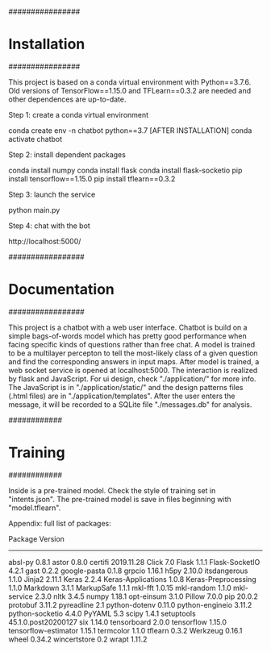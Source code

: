 ################
# Installation #
################

This project is based on a conda virtual 
environment with Python==3.7.6. Old versions
of TensorFlow==1.15.0 and TFLearn==0.3.2 are
needed and other dependences are up-to-date.

Step 1: create a conda virtual environment

conda create env -n chatbot python==3.7
[AFTER INSTALLATION]
conda activate chatbot

Step 2: install dependent packages

conda install numpy
conda install flask
conda install flask-socketio
pip install tensorflow==1.15.0
pip install tflearn==0.3.2

Step 3: launch the service

python main.py

Step 4: chat with the bot

http://localhost:5000/

#################
# Documentation #
#################

This project is a chatbot with a web user
interface. Chatbot is build on a simple
bags-of-words model which has pretty good
performance when facing specific kinds of
questions rather than free chat. A model is
trained to be a multilayer percepton to tell
the most-likely class of a given question and
find the corresponding answers in input maps.
After model is trained, a web socket service
is opened at localhost:5000. The interaction
is realized by flask and JavaScript. For ui
design, check "./application/" for more info.
The JavaScript is in "./application/static/"
and the design patterns files (.html files)
are in "./application/templates". After the
user enters the message, it will be recorded
to a SQLite file "./messages.db" for analysis.

############
# Training #
############

Inside is a pre-trained model. Check the
style of training set in "intents.json".
The pre-trained model is save in files
beginning with "model.tflearn".



Appendix: full list of packages:

Package              Version
-------------------- -------------------
absl-py              0.8.1
astor                0.8.0
certifi              2019.11.28
Click                7.0
Flask                1.1.1
Flask-SocketIO       4.2.1
gast                 0.2.2
google-pasta         0.1.8
grpcio               1.16.1
h5py                 2.10.0
itsdangerous         1.1.0
Jinja2               2.11.1
Keras                2.2.4
Keras-Applications   1.0.8
Keras-Preprocessing  1.1.0
Markdown             3.1.1
MarkupSafe           1.1.1
mkl-fft              1.0.15
mkl-random           1.1.0
mkl-service          2.3.0
nltk                 3.4.5
numpy                1.18.1
opt-einsum           3.1.0
Pillow               7.0.0
pip                  20.0.2
protobuf             3.11.2
pyreadline           2.1
python-dotenv        0.11.0
python-engineio      3.11.2
python-socketio      4.4.0
PyYAML               5.3
scipy                1.4.1
setuptools           45.1.0.post20200127
six                  1.14.0
tensorboard          2.0.0
tensorflow           1.15.0
tensorflow-estimator 1.15.1
termcolor            1.1.0
tflearn              0.3.2
Werkzeug             0.16.1
wheel                0.34.2
wincertstore         0.2
wrapt                1.11.2

